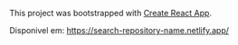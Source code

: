 This project was bootstrapped with [Create React App](https://github.com/facebook/create-react-app).

Disponivel em: https://search-repository-name.netlify.app/

